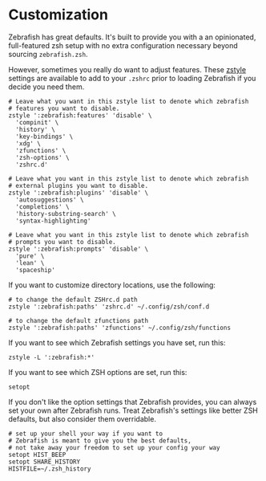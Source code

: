 # Customization

Zebrafish has great defaults. It's built to provide you with a an opinionated,
full-featured zsh setup with no extra configuration necessary beyond sourcing
`zebrafish.zsh`.

However, sometimes you really do want to adjust features. These [zstyle]
settings are available to add to your `.zshrc` prior to loading Zebrafish
if you decide you need them.

```shell
# Leave what you want in this zstyle list to denote which zebrafish
# features you want to disable.
zstyle ':zebrafish:features' 'disable' \
  'compinit' \
  'history' \
  'key-bindings' \
  'xdg' \
  'zfunctions' \
  'zsh-options' \
  'zshrc.d'

# Leave what you want in this zstyle list to denote which zebrafish
# external plugins you want to disable.
zstyle ':zebrafish:plugins' 'disable' \
  'autosuggestions' \
  'completions' \
  'history-substring-search' \
  'syntax-highlighting'

# Leave what you want in this zstyle list to denote which zebrafish
# prompts you want to disable.
zstyle ':zebrafish:prompts' 'disable' \
  'pure' \
  'lean' \
  'spaceship'
```

If you want to customize directory locations, use the following:

```shell
# to change the default ZSHrc.d path
zstyle ':zebrafish:paths' 'zshrc.d' ~/.config/zsh/conf.d

# to change the default zfunctions path
zstyle ':zebrafish:paths' 'zfunctions' ~/.config/zsh/functions
```

If you want to see which Zebrafish settings you have set, run this:

```shell
zstyle -L ':zebrafish:*'
```

If you want to see which ZSH options are set, run this:

```shell
setopt
```

If you don't like the option settings that Zebrafish provides, you can always
set your own after Zebrafish runs. Treat Zebrafish's settings like better ZSH
defaults, but also consider them overridable.

```shell
# set up your shell your way if you want to
# Zebrafish is meant to give you the best defaults,
# not take away your freedom to set up your config your way
setopt HIST_BEEP
setopt SHARE_HISTORY
HISTFILE=~/.zsh_history
```

[zstyle]:  http://zsh.sourceforge.net/Doc/Release/Zsh-Modules.html#The-zsh_002fzutil-Module
